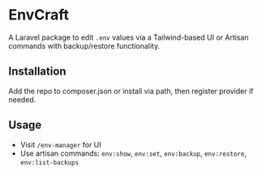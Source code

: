 # EnvCraft

A Laravel package to edit `.env` values via a Tailwind-based UI or Artisan commands with backup/restore functionality.

## Installation

Add the repo to composer.json or install via path, then register provider if needed.

## Usage

- Visit `/env-manager` for UI
- Use artisan commands: `env:show`, `env:set`, `env:backup`, `env:restore`, `env:list-backups`
